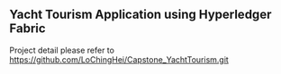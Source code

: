 ## Yacht Tourism Application using Hyperledger Fabric

Project detail please refer to https://github.com/LoChingHei/Capstone_YachtTourism.git

